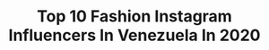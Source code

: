 ---
title: Top 10 Fashion Instagram Influencers In Venezuela In 2020
description: >-
  Find top fashion Instagram influencers in Venezuela in 2020. Most popular hashtags: #photography #model #portrait #venezuela.
platform: Instagram
profiles:
  - username: "ariannapitino"
    fullname: >-
      ARIANNA PITINO🦂
    location: "Venezuela"
    followers: 46047
    engagement: 752
    commentsToLikes: 0.104050
    avatar: "https://scontent-lhr8-1.cdninstagram.com/v/t51.2885-19/s320x320/88277066_546141576086541_706963264872906752_n.jpg?_nc_ht=scontent-lhr8-1.cdninstagram.com&_nc_ohc=nWpwWdV1wNUAX8ela3t&oh=a7e36cfaf39063a399a09862ee31148f&oe=5EB8CE87"
    verified: false
    hashtags: "#foryoustore, #scarface, #fashion, #photoshoot"
  - username: "dannasm"
    fullname: >-
      Danna Solórzano
    location: "Venezuela"
    followers: 30734
    engagement: 661
    commentsToLikes: 0.035430
    avatar: "https://scontent-lhr8-1.cdninstagram.com/v/t51.2885-19/s320x320/75595186_4094777057231350_610399807214714880_n.jpg?_nc_ht=scontent-lhr8-1.cdninstagram.com&_nc_ohc=gDjWFxDW8FQAX-enL8h&oh=1f21dc781880f8d6ce0772785999259f&oe=5EBB6E5E"
    verified: false
    hashtags: "#youtuber, #life, #paris, #fashioninspiration"
  - username: "crondonm"
    fullname: >-
      CESAR RONDÓN
    location: "Venezuela"
    followers: 24153
    engagement: 329
    commentsToLikes: 0.082937
    avatar: "https://scontent-ams4-1.cdninstagram.com/v/t51.2885-19/s320x320/82984161_191528215264197_7488041048376082432_n.jpg?_nc_ht=scontent-ams4-1.cdninstagram.com&_nc_ohc=3FWMF3oNL34AX9DzeDN&oh=bbd58cd4dda50cf3a5116f16be5711c5&oe=5EB91FE1"
    verified: false
    hashtags: "#yomequedoencasa, #crondonmathome, #stayhome, #wine"
  - username: "enmanuelbaez_photo"
    fullname: >-
      Enmanuel Baez
    location: "Venezuela"
    followers: 17601
    engagement: 510
    commentsToLikes: 0.048769
    avatar: "https://scontent-ams4-1.cdninstagram.com/v/t51.2885-19/s320x320/80693004_603373107088342_1373552840731000832_n.jpg?_nc_ht=scontent-ams4-1.cdninstagram.com&_nc_ohc=KXfFYkDMuE4AX8MjoPA&oh=80d7b3dfdfbe56dc2dd3382e7450be2b&oe=5EB3DD4C"
    verified: false
    hashtags: "#missuniverse, #missmundo, #missinternational, #instagram"
  - username: "arevalostephany"
    fullname: >-
      Stephany Arevalo
    location: "Venezuela"
    followers: 9834
    engagement: 796
    commentsToLikes: 0.048878
    avatar: "https://scontent-lhr8-1.cdninstagram.com/v/t51.2885-19/s320x320/89643313_216363689738748_2242490785603780608_n.jpg?_nc_ht=scontent-lhr8-1.cdninstagram.com&_nc_ohc=Xz51yYkIKmoAX_jbMH1&oh=20d5a7ba2a0200e7b6c36527a0396083&oe=5EBA73B9"
    verified: false
    hashtags: "#goldenhour, #madrid, #quarantinelife, #mycity"
  - username: "changophoto"
    fullname: >-
      Johan Chango
    location: "Venezuela"
    followers: 26280
    engagement: 527
    commentsToLikes: 0.030056
    avatar: "https://scontent-lhr8-1.cdninstagram.com/v/t51.2885-19/s320x320/64260348_1225923880914047_157535504881942528_n.jpg?_nc_ht=scontent-lhr8-1.cdninstagram.com&_nc_ohc=C7bHqObjfCcAX8pH4uD&oh=7f913d8cae7fd3fc6f54a74a1cf8423c&oe=5EBB889A"
    verified: false
    hashtags: "#nudeart, #beautyface, #skinretouch, #classicblue"
  - username: "alegfoto"
    fullname: >-
      Alejandro Gonzalez 🇻🇪
    location: "Venezuela"
    followers: 62799
    engagement: 384
    commentsToLikes: 0.075832
    avatar: "https://scontent-ams4-1.cdninstagram.com/v/t51.2885-19/s320x320/78858162_461827214471956_2482169292368379904_n.jpg?_nc_ht=scontent-ams4-1.cdninstagram.com&_nc_ohc=Ong2eJvl4IgAX9DeDTA&oh=aeb440d30f15fe4eead19d89da02530e&oe=5EBB2FF6"
    verified: false
    hashtags: "#instalike, #photoshoot, #art, #moodyports"
  - username: "sabri_soares"
    fullname: >-
      Sabrina Soares 🍍🧵✨🧊
    location: "Venezuela"
    followers: 8421
    engagement: 1110
    commentsToLikes: 0.030045
    avatar: "https://scontent-ams4-1.cdninstagram.com/v/t51.2885-19/s320x320/67134120_2424201917846107_5246400949764751360_n.jpg?_nc_ht=scontent-ams4-1.cdninstagram.com&_nc_ohc=2aRFbaRojH0AX-fmi1a&oh=b0e80061a82a0f197df42fe17dd6348c&oe=5E832E3F"
    verified: false
    hashtags: "#ad"
  - username: "edwinrphoto"
    fullname: >-
      EDWIN RAMOS
    location: "Venezuela"
    followers: 7933
    engagement: 452
    commentsToLikes: 0.116247
    avatar: "https://scontent-amt2-1.cdninstagram.com/v/t51.2885-19/s320x320/75284462_2344823099109656_2073773268942192640_n.jpg?_nc_ht=scontent-amt2-1.cdninstagram.com&_nc_ohc=qheRpl6FLCQAX-sdVhB&oh=88f6f983e4a743d47954700d9a44710c&oe=5EBA38AB"
    verified: false
    hashtags: "#portrait, #venezuela, #love, #mobilephotography"
  - username: "pedrojose.ph"
    fullname: >-
      Fotógrafo - Pedro José
    location: "Venezuela"
    followers: 5323
    engagement: 658
    commentsToLikes: 0.061410
    avatar: "https://scontent-ams4-1.cdninstagram.com/v/t51.2885-19/s320x320/67265894_2277955292518316_1345947410882363392_n.jpg?_nc_ht=scontent-ams4-1.cdninstagram.com&_nc_ohc=SW6b-IXF11gAX_qPKGZ&oh=777b6d719d14ecf8c135f62267cde4d6&oe=5EBAC83B"
    verified: false
    hashtags: "#photograph, #limaperu, #photographersofinstagram, #streetshooter"
---